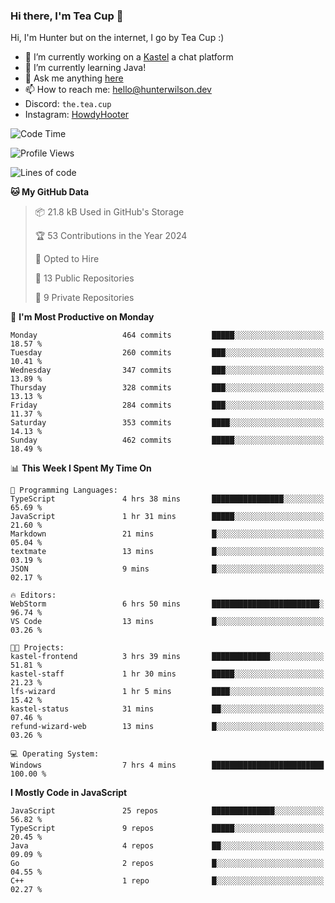 ### Hi there, I'm Tea Cup 👋 

Hi, I'm Hunter but on the internet, I go by Tea Cup :)

- 🔭 I’m currently working on a [Kastel](https://github.com/KastelApp) a chat platform
- 🌱 I’m currently learning Java!
- 💬 Ask me anything [here](https://github.com/TheTeaCup/TheTeaCup/issues)
- 📫 How to reach me: [hello@hunterwilson.dev](mailto:hello@hunterwilson.dev)
- Discord: `the.tea.cup`
- Instagram: [HowdyHooter](https://instagram.com/HowdyHooter)

<!--START_SECTION:waka-->
![Code Time](http://img.shields.io/badge/Code%20Time-444%20hrs%2029%20mins-blue)

![Profile Views](http://img.shields.io/badge/Profile%20Views-1-blue)

![Lines of code](https://img.shields.io/badge/From%20Hello%20World%20I%27ve%20Written-880.9%20thousand%20lines%20of%20code-blue)

**🐱 My GitHub Data** 

> 📦 21.8 kB Used in GitHub's Storage 
 > 
> 🏆 53 Contributions in the Year 2024
 > 
> 💼 Opted to Hire
 > 
> 📜 13 Public Repositories 
 > 
> 🔑 9 Private Repositories 
 > 
📅 **I'm Most Productive on Monday** 

```text
Monday                   464 commits         █████░░░░░░░░░░░░░░░░░░░░   18.57 % 
Tuesday                  260 commits         ███░░░░░░░░░░░░░░░░░░░░░░   10.41 % 
Wednesday                347 commits         ███░░░░░░░░░░░░░░░░░░░░░░   13.89 % 
Thursday                 328 commits         ███░░░░░░░░░░░░░░░░░░░░░░   13.13 % 
Friday                   284 commits         ███░░░░░░░░░░░░░░░░░░░░░░   11.37 % 
Saturday                 353 commits         ████░░░░░░░░░░░░░░░░░░░░░   14.13 % 
Sunday                   462 commits         █████░░░░░░░░░░░░░░░░░░░░   18.49 % 
```


📊 **This Week I Spent My Time On** 

```text
💬 Programming Languages: 
TypeScript               4 hrs 38 mins       ████████████████░░░░░░░░░   65.69 % 
JavaScript               1 hr 31 mins        █████░░░░░░░░░░░░░░░░░░░░   21.60 % 
Markdown                 21 mins             █░░░░░░░░░░░░░░░░░░░░░░░░   05.04 % 
textmate                 13 mins             █░░░░░░░░░░░░░░░░░░░░░░░░   03.19 % 
JSON                     9 mins              █░░░░░░░░░░░░░░░░░░░░░░░░   02.17 % 

🔥 Editors: 
WebStorm                 6 hrs 50 mins       ████████████████████████░   96.74 % 
VS Code                  13 mins             █░░░░░░░░░░░░░░░░░░░░░░░░   03.26 % 

🐱‍💻 Projects: 
kastel-frontend          3 hrs 39 mins       █████████████░░░░░░░░░░░░   51.81 % 
kastel-staff             1 hr 30 mins        █████░░░░░░░░░░░░░░░░░░░░   21.23 % 
lfs-wizard               1 hr 5 mins         ████░░░░░░░░░░░░░░░░░░░░░   15.42 % 
kastel-status            31 mins             ██░░░░░░░░░░░░░░░░░░░░░░░   07.46 % 
refund-wizard-web        13 mins             █░░░░░░░░░░░░░░░░░░░░░░░░   03.26 % 

💻 Operating System: 
Windows                  7 hrs 4 mins        █████████████████████████   100.00 % 
```

**I Mostly Code in JavaScript** 

```text
JavaScript               25 repos            ██████████████░░░░░░░░░░░   56.82 % 
TypeScript               9 repos             █████░░░░░░░░░░░░░░░░░░░░   20.45 % 
Java                     4 repos             ██░░░░░░░░░░░░░░░░░░░░░░░   09.09 % 
Go                       2 repos             █░░░░░░░░░░░░░░░░░░░░░░░░   04.55 % 
C++                      1 repo              █░░░░░░░░░░░░░░░░░░░░░░░░   02.27 % 
```




<!--END_SECTION:waka-->
